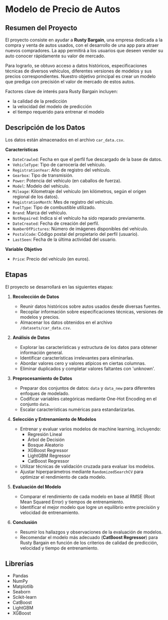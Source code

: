 # Modelo de Precio de Autos

## Resumen del Proyecto

El proyecto consiste en ayudar a **Rusty Bargain**, una empresa dedicada a la compra y venta de autos usados, con el desarrollo de una app para atraer nuevos compradores. La app permitirá a los usuarios que deseen vender su auto conocer rápidamente su valor de mercado.

Para lograrlo, se obtuvo acceso a datos históricos, especificaciones técnicas de diversos vehículos, diferentes versiones de modelos y sus precios correspondientes. Nuestro objetivo principal es crear un modelo que prediga con precisión el valor de mercado de estos autos.

Factores clave de interés para Rusty Bargain incluyen:
- la calidad de la predicción  
- la velocidad del modelo de predicción  
- el tiempo requerido para entrenar el modelo  

## Descripción de los Datos

Los datos están almacenados en el archivo `car_data.csv`.

**Características**
- `DateCrawled`: Fecha en que el perfil fue descargado de la base de datos.  
- `VehicleType`: Tipo de carrocería del vehículo.  
- `RegistrationYear`: Año de registro del vehículo.  
- `Gearbox`: Tipo de transmisión.  
- `Power`: Potencia del vehículo (en caballos de fuerza).  
- `Model`: Modelo del vehículo.  
- `Mileage`: Kilometraje del vehículo (en kilómetros, según el origen regional de los datos).  
- `RegistrationMonth`: Mes de registro del vehículo.  
- `FuelType`: Tipo de combustible utilizado.  
- `Brand`: Marca del vehículo.  
- `NotRepaired`: Indica si el vehículo ha sido reparado previamente.  
- `DateCreated`: Fecha de creación del perfil.  
- `NumberOfPictures`: Número de imágenes disponibles del vehículo.  
- `PostalCode`: Código postal del propietario del perfil (usuario).  
- `LastSeen`: Fecha de la última actividad del usuario.  

**Variable Objetivo**
- `Price`: Precio del vehículo (en euros).  

## Etapas

El proyecto se desarrollará en las siguientes etapas:

1. **Recolección de Datos**  
   - Reunir datos históricos sobre autos usados desde diversas fuentes.  
   - Recopilar información sobre especificaciones técnicas, versiones de modelos y precios.  
   - Almacenar los datos obtenidos en el archivo `/datasets/car_data.csv`.

2. **Análisis de Datos**  
   - Explorar las características y estructura de los datos para obtener información general.  
   - Identificar características irrelevantes para eliminarlas.  
   - Abordar valores cero y valores atípicos en ciertas columnas.  
   - Eliminar duplicados y completar valores faltantes con 'unknown'.

3. **Preprocesamiento de Datos**  
   - Preparar dos conjuntos de datos: `data` y `data_new` para diferentes enfoques de modelado.  
   - Codificar variables categóricas mediante One-Hot Encoding en el conjunto `data`.  
   - Escalar características numéricas para estandarizarlas.

4. **Selección y Entrenamiento de Modelos**  
   - Entrenar y evaluar varios modelos de machine learning, incluyendo:  
     - Regresión Lineal  
     - Árbol de Decisión  
     - Bosque Aleatorio  
     - XGBoost Regressor  
     - LightGBM Regressor  
     - CatBoost Regressor  
   - Utilizar técnicas de validación cruzada para evaluar los modelos.  
   - Ajustar hiperparámetros mediante `RandomizedSearchCV` para optimizar el rendimiento de cada modelo.

5. **Evaluación del Modelo**  
   - Comparar el rendimiento de cada modelo en base al RMSE (Root Mean Squared Error) y tiempos de entrenamiento.  
   - Identificar el mejor modelo que logre un equilibrio entre precisión y velocidad de entrenamiento.

6. **Conclusión**  
   - Resumir los hallazgos y observaciones de la evaluación de modelos.  
   - Recomendar el modelo más adecuado (**CatBoost Regressor**) para Rusty Bargain en función de los criterios de calidad de predicción, velocidad y tiempo de entrenamiento.

## Librerías

- Pandas
- NumPy  
- Matplotlib
- Seaborn  
- Scikit-learn  
- CatBoost  
- LightGBM  
- XGBoost